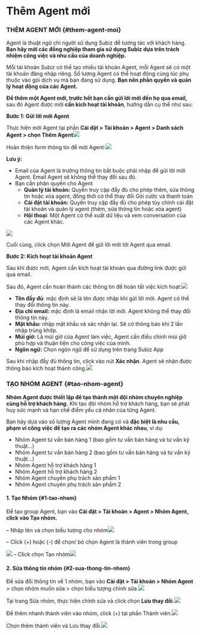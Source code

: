 # Thêm Agent mới

### THÊM AGENT MỚI {#them-agent-moi}

Agent là thuật ngữ chỉ người sử dụng Subiz để tương tác với khách hàng. **Bạn hãy mời các đồng nghiệp tham gia sử dụng Subiz dựa trên trách nhiệm công việc và nhu cầu của doanh nghiệp.**

Mỗi tài khoản Subiz có thể tạo nhiều tài khoản Agent, mỗi Agent sẽ có một tài khoản đăng nhập riêng. Số lượng Agent có thể hoạt động cùng lúc phụ thuộc vào gói dịch vụ mà bạn đang sử dụng. **Bạn nên phân quyền và quản lý hoạt động của các Agent.**

**Để thêm một Agent mới, trước hết bạn cần gửi lời mời đến họ qua email,** sau đó Agent được mời **cần kích hoạt tài khoản**, hướng dẫn cụ thể như sau:

**Bước 1: Gửi lời mời Agent**

Thực hiện mời Agent tại phần **Cài đặt &gt; Tài khoản &gt; Agent &gt; Danh sách Agent &gt; chọn Thêm Agent**![](http://docv4.subiz.com/wp-content/uploads/2018/01/invite-button.png)

Hoàn thiện form thông tin để mời Agent:![](http://docv4.subiz.com/wp-content/uploads/2018/01/invite-agent-form.png)

**Lưu ý:**

* Email của Agent là trường thông tin bắt buộc phải nhập để gửi lời mời Agent. Email Agent sẽ không thể thay đổi sau đó.
* Bạn cần phân quyền cho Agent
  * **Quản lý tài khoản:** Quyền truy cập đầy đủ cho phép thêm, sửa thông tin hoặc xóa agent, đồng thời có thể thay đổi Gói cước và thanh toán
  * **Cài đặt tài khoản:** Quyền truy cập đầy đủ cho phép tùy chỉnh cài đặt tài khoản và quản lý agent \(thêm, sửa thông tin hoặc xóa agent\)
  * **Hội thoại**: Một Agent có thể xuất dữ liệu và xem conversation của các Agent khác.

![](https://docv4.subiz.com/wp-content/uploads/2018/02/Ph%C3%A2n-quy%E1%BB%81n-Agent.png)

Cuối cùng, click chọn Mời Agent để gửi lời mời tới Agent qua email.

**Bước 2: Kích hoạt tài khoản Agent**

Sau khi được mời, Agent cần kích hoạt tài khoản qua đường link được gửi qua email.

Sau đó, Agent cần hoàn thành các thông tin để hoàn tất việc kích hoạt:![](http://docv4.subiz.com/wp-content/uploads/2018/01/confirm-agent.png)

* **Tên đầy đủ**: mặc định sẽ là tên được nhập khi gửi lời mời. Agent có thể thay đổi thông tin này.
* **Địa chỉ email:** mặc định là email nhận lời mời. Agent không thể thay đổi thông tin này.
* **Mật khẩu:** nhập mật khẩu và xác nhận lại. Sẽ có thông báo khi 2 lần nhập trùng khớp.
* **Múi giờ:** Là múi giờ của Agent làm việc, Agent cần điều chỉnh múi giờ phù hợp và thuận tiện cho công việc của mình.
* **Ngôn ngữ:** Chọn ngôn ngữ để sử dụng trên trang Subiz App

Sau khi nhập đầy đủ thông tin, click vào nút **Xác nhận**. Agent sẽ nhận được thông báo kích hoạt thành công.![](http://docv4.subiz.com/wp-content/uploads/2018/01/invite-success.png)

### TẠO NHÓM AGENT {#tao-nhom-agent}

**Nhóm Agent được thiết lập để tạo thành một đội nhóm chuyên nghiệp cùng hỗ trợ khách hàng.** Khi tạo đội nhóm hỗ trợ khách hàng, bạn sẽ phát huy sức mạnh và hạn chế điểm yếu cá nhân của từng Agent.

Bạn hãy dựa vào số lượng Agent mình đang có và **đặc biệt là nhu cầu, phạm vi công việc để tạo ra các nhóm Agent khác nhau**, ví dụ:

* Nhóm Agent tư vấn bán hàng 1 \(bao gồm tư vấn bán hàng và tư vấn kỹ thuật…\)
* Nhóm Agent tư vấn bán hàng 2 \(bao gồm tư vấn bán hàng và tư vấn kỹ thuật…\)
* Nhóm Agent hỗ trợ khách hàng 1
* Nhóm Agent hỗ trợ khách hàng 2
* Nhóm Agent chuyên phụ trách sản phẩm 1
* Nhóm Agent chuyên phụ trách sản phẩm 2

#### **1. Tạo Nhóm** {#1-tao-nhom}

Để tạo group Agent, bạn vào **Cài đặt &gt; Tài khoản &gt; Agent &gt; Nhóm Agent, click vào Tạo nhóm.**

– Nhập tên và chọn biểu tượng cho nhóm![](http://docv4.subiz.com/wp-content/uploads/2018/01/nameandicon.png)

– Click \(+\) hoặc \(-\) để chọn/ bỏ chọn Agent là thành viên trong group

​![](http://docv4.subiz.com/wp-content/uploads/2018/01/groupmember.png) – Click chọn Tạo nhóm![](http://docv4.subiz.com/wp-content/uploads/2018/01/createbutton.png)

#### **2. Sửa thông tin nhóm**  {#2-sua-thong-tin-nhom}

Để sửa đổi thông tin về 1 nhóm, bạn vào **Cài đặt &gt; Tài khoản &gt; Nhóm Agent** &gt; chọn nhóm muốn sửa &gt; chọn biểu tượng chỉnh sửa.![](http://docv4.subiz.com/wp-content/uploads/2018/01/edit-group.png)

Tại trang Sửa nhóm, thực hiện chỉnh sửa và click chọn **Lưu thay đổi**.![](http://docv4.subiz.com/wp-content/uploads/2018/01/Edit-group-page.png)

Để thêm nhanh thành viên vào nhóm, click \(+\) tại phần Thành viên.![](http://docv4.subiz.com/wp-content/uploads/2018/01/add-member-button.png)

Chọn thêm thành viên và Lưu thay đổi.![](http://docv4.subiz.com/wp-content/uploads/2018/01/add-member.png)

